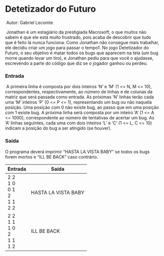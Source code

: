 # 								Detetizador do Futuro

​																			Autor: Gabriel Lecomte

​	Jonathan é um estagiário da prestigiada Macrosoft, o que muitos não sabem é que ele está muito frustrado, pois acaba de descobrir que tudo que é feito lá nunca funciona. Como Jonathan não consegue mais trabalhar, ele decidiu criar um jogo para passar o tempo1. No jogo Detetizador do Futuro, o seu objetivo é matar todos os bugs que aparecem na tela (um bug morre quando levar um tiro), e Jonathan pediu para que você o ajudasse, escrevendo a parte do código que diz se o jogador ganhou ou perdeu.

### Entrada

​	A primeira linha é composta por dois inteiros ‘N’ e ‘M’ (1 <= N, M <= 10), correspondentes, respectivamente, ao número de linhas e de colunas da matriz que será passada como entrada. As próximas ‘N’ linhas terão cada uma ‘M’ inteiros ‘P’ (0 <= P <= 1), representando um bug ou não naquela posição. Uma posição com 0 não existe bug, ao passo que em uma posição com 1 existe bug. A próxima linha será composta por um inteiro ‘A’ (1 <= A <= 1000), correspondente ao número de tentativas de acertar um bug. As ‘A’ linhas seguintes, cada uma com dois inteiros ‘L’ e ‘C’ (1 <= L, C <= 10) indicam a posição do bug a ser atingido (se houver).

### Saída

O programa deverá imprimir “HASTA LA VISTA BABY” se todos os bugs forem mortos e “ILL BE BACK” caso contrário.

| Entrada                                   | Saída               |
| ----------------------------------------- | ------------------- |
| 2 2<br/>1 0<br/>0 1<br/>2<br/>1 1<br/>2 2 | HASTA LA VISTA BABY |
| 2 2<br/>1 1<br/>1 0<br/>2<br/>1 1<br/>1 2 | ILL BE BACK         |

